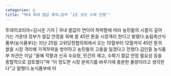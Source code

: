 ```yaml
---
categories: g
title: "역대 최대 쌀값 폭락…정부 ‘1조 규모 수매 진행’"
---
```

투데이코리아=김시온 기자 | 국내 쌀값이 연이어 하락함에 따라 농민들의 시름이 깊어가는 가운데 정부가 쌀값 안정을 위해 쌀 45만 톤을 시장격리 한다고 밝혔다.농림축산식품부(농식품부)는 지난 25일 고위당정협의회에서 오는 10월부터 12월까지 45만 톤의 쌀을 시장 격리해 가격하락을 방어하고 농민들의 고충을 덜겠다고 전했다.김인중 농식품부 차관은 이날 “올해 작황과 신곡 수요량, 민간의 재고, 수확기 쌀값 안정 필요성 등을 종합적으로 검토했다”며 “이 정도면 시장 분위기를 바꾸기에 충분한 물량이라고 생각한다”고 말했다.농식품부에 따